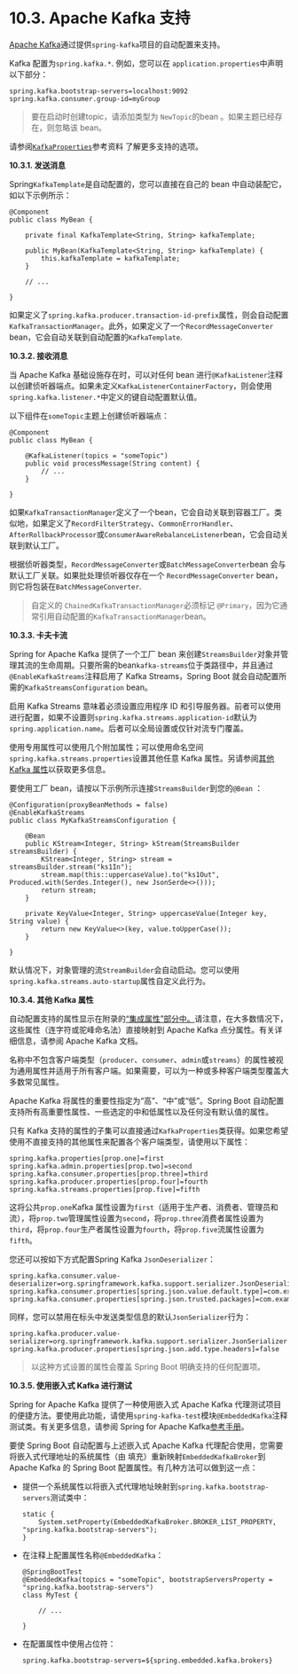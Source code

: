 # 10.3. Apache Kafka 支持

[Apache Kafka](https://kafka.apache.org/)通过提供`spring-kafka`项目的自动配置来支持。

Kafka 配置为`spring.kafka.*`. 例如，您可以在 `application.properties`中声明以下部分：

```
spring.kafka.bootstrap-servers=localhost:9092
spring.kafka.consumer.group-id=myGroup
```

> 要在启动时创建topic，请添加类型为 `NewTopic`的bean 。如果主题已经存在，则忽略该 bean。

请参阅[`KafkaProperties`](https://github.com/spring-projects/spring-boot/tree/v3.2.0/spring-boot-project/spring-boot-autoconfigure/src/main/java/org/springframework/boot/autoconfigure/kafka/KafkaProperties.java)参考资料 了解更多支持的选项。

**10.3.1. 发送消息**

Spring`KafkaTemplate`是自动配置的，您可以直接在自己的 bean 中自动装配它，如以下示例所示：

```
@Component
public class MyBean {

    private final KafkaTemplate<String, String> kafkaTemplate;

    public MyBean(KafkaTemplate<String, String> kafkaTemplate) {
        this.kafkaTemplate = kafkaTemplate;
    }

    // ...

}
```

如果定义了`spring.kafka.producer.transaction-id-prefix`属性，则会自动配置 `KafkaTransactionManager`。此外，如果定义了一个`RecordMessageConverter` bean，它会自动关联到自动配置的`KafkaTemplate`.

**10.3.2. 接收消息**

当 Apache Kafka 基础设施存在时，可以对任何 bean 进行`@KafkaListener`注释以创建侦听器端点。如果未定义`KafkaListenerContainerFactory`，则会使用 `spring.kafka.listener.*`中定义的键自动配置默认值。

以下组件在`someTopic`主题上创建侦听器端点：

```
@Component
public class MyBean {

    @KafkaListener(topics = "someTopic")
    public void processMessage(String content) {
        // ...
    }

}
```

如果`KafkaTransactionManager`定义了一个bean，它会自动关联到容器工厂。类似地，如果定义了`RecordFilterStrategy`、`CommonErrorHandler`、`AfterRollbackProcessor`或`ConsumerAwareRebalanceListener`bean，它会自动关联到默认工厂。

根据侦听器类型，`RecordMessageConverter`或`BatchMessageConverter`bean 会与默认工厂关联。如果批处理侦听器仅存在一个 `RecordMessageConverter` bean，则它将包装在`BatchMessageConverter`.

> 自定义的 `ChainedKafkaTransactionManager`必须标记 `@Primary`，因为它通常引用自动配置的`KafkaTransactionManager`bean。

**10.3.3. 卡夫卡流**

Spring for Apache Kafka 提供了一个工厂 bean 来创建`StreamsBuilder`对象并管理其流的生命周期。只要所需的bean`kafka-streams`位于类路径中，并且通过`@EnableKafkaStreams`注释启用了 Kafka Streams，Spring Boot 就会自动配置所需的`KafkaStreamsConfiguration` bean。

启用 Kafka Streams 意味着必须设置应用程序 ID 和引导服务器。前者可以使用 进行配置，如果不设置则`spring.kafka.streams.application-id`默认为`spring.application.name`。后者可以全局设置或仅针对流专门覆盖。

使用专用属性可以使用几个附加属性；可以使用命名空间`spring.kafka.streams.properties`设置其他任意 Kafka 属性。另请参阅[其他 Kafka 属性](https://docs.spring.io/spring-boot/docs/current/reference/htmlsingle/#messaging.kafka.additional-properties)以获取更多信息。

要使用工厂 bean，请按以下示例所示连接`StreamsBuilder`到您的`@Bean` ：

```
@Configuration(proxyBeanMethods = false)
@EnableKafkaStreams
public class MyKafkaStreamsConfiguration {

    @Bean
    public KStream<Integer, String> kStream(StreamsBuilder streamsBuilder) {
        KStream<Integer, String> stream = streamsBuilder.stream("ks1In");
        stream.map(this::uppercaseValue).to("ks1Out", Produced.with(Serdes.Integer(), new JsonSerde<>()));
        return stream;
    }

    private KeyValue<Integer, String> uppercaseValue(Integer key, String value) {
        return new KeyValue<>(key, value.toUpperCase());
    }

}
```

默认情况下，对象管理的流`StreamBuilder`会自动启动。您可以使用`spring.kafka.streams.auto-startup`属性自定义此行为。

**10.3.4. 其他 Kafka 属性**

自动配置支持的属性显示在附录的[“集成属性”部分中。](https://docs.spring.io/spring-boot/docs/current/reference/htmlsingle/#appendix.application-properties.integration)请注意，在大多数情况下，这些属性（连字符或驼峰命名法）直接映射到 Apache Kafka 点分属性。有关详细信息，请参阅 Apache Kafka 文档。

名称中不包含客户端类型（`producer`、`consumer`、`admin`或`streams`）的属性被视为通用属性并适用于所有客户端。如果需要，可以为一种或多种客户端类型覆盖大多数常见属性。

Apache Kafka 将属性的重要性指定为“高”、“中”或“低”。Spring Boot 自动配置支持所有高重要性属性、一些选定的中和低属性以及任何没有默认值的属性。

只有 Kafka 支持的属性的子集可以直接通过`KafkaProperties`类获得。如果您希望使用不直接支持的其他属性来配置各个客户端类型，请使用以下属性：

```
spring.kafka.properties[prop.one]=first
spring.kafka.admin.properties[prop.two]=second
spring.kafka.consumer.properties[prop.three]=third
spring.kafka.producer.properties[prop.four]=fourth
spring.kafka.streams.properties[prop.five]=fifth
```

这将公共`prop.one`Kafka 属性设置为`first`（适用于生产者、消费者、管理员和流），将`prop.two`管理属性设置为`second`，将`prop.three`消费者属性设置为`third`，将`prop.four`生产者属性设置为`fourth`，将`prop.five`流属性设置为`fifth`。

您还可以按如下方式配置Spring Kafka `JsonDeserializer`：

```
spring.kafka.consumer.value-deserializer=org.springframework.kafka.support.serializer.JsonDeserializer
spring.kafka.consumer.properties[spring.json.value.default.type]=com.example.Invoice
spring.kafka.consumer.properties[spring.json.trusted.packages]=com.example.main,com.example.another
```

同样，您可以禁用在标头中发送类型信息的默认`JsonSerializer`行为：

```
spring.kafka.producer.value-serializer=org.springframework.kafka.support.serializer.JsonSerializer
spring.kafka.producer.properties[spring.json.add.type.headers]=false
```

> 以这种方式设置的属性会覆盖 Spring Boot 明确支持的任何配置项。

**10.3.5. 使用嵌入式 Kafka 进行测试**

Spring for Apache Kafka 提供了一种使用嵌入式 Apache Kafka 代理测试项目的便捷方法。要使用此功能，请使用`spring-kafka-test`模块`@EmbeddedKafka`注释测试类。有关更多信息，请参阅 Spring for Apache Kafka[参考手册](https://docs.spring.io/spring-kafka/docs/3.1.0/reference/testing.html#ekb)。

要使 Spring Boot 自动配置与上述嵌入式 Apache Kafka 代理配合使用，您需要将嵌入式代理地址的系统属性（由 填充）重新映射`EmbeddedKafkaBroker`到 Apache Kafka 的 Spring Boot 配置属性。有几种方法可以做到这一点：

*   提供一个系统属性以将嵌入式代理地址映射到`spring.kafka.bootstrap-servers`测试类中：

    ```
    static {
        System.setProperty(EmbeddedKafkaBroker.BROKER_LIST_PROPERTY, "spring.kafka.bootstrap-servers");
    }
    ```
*   在注释上配置属性名称`@EmbeddedKafka`：

    ```
    @SpringBootTest
    @EmbeddedKafka(topics = "someTopic", bootstrapServersProperty = "spring.kafka.bootstrap-servers")
    class MyTest {
    ​
        // ...
    ​
    }
    ```
*   在配置属性中使用占位符：

    ```
    spring.kafka.bootstrap-servers=${spring.embedded.kafka.brokers}
    ```
